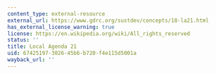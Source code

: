 ```yaml
---
content_type: external-resource
external_url: https://www.gdrc.org/sustdev/concepts/18-la21.html
has_external_license_warning: true
license: https://en.wikipedia.org/wiki/All_rights_reserved
status: ''
title: Local Agenda 21
uid: 67425197-3026-45b6-b720-f4e115d5001a
wayback_url: ''
---
```

